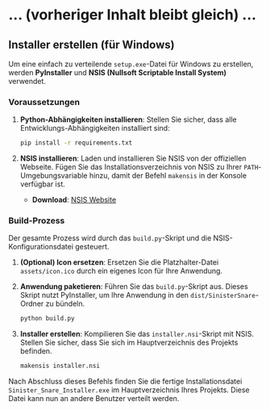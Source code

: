 # ... (vorheriger Inhalt bleibt gleich) ...

## Installer erstellen (für Windows)

Um eine einfach zu verteilende `setup.exe`-Datei für Windows zu erstellen, werden **PyInstaller** und **NSIS (Nullsoft Scriptable Install System)** verwendet.

### Voraussetzungen

1.  **Python-Abhängigkeiten installieren**:
    Stellen Sie sicher, dass alle Entwicklungs-Abhängigkeiten installiert sind:
    ```bash
    pip install -r requirements.txt
    ```

2.  **NSIS installieren**:
    Laden und installieren Sie NSIS von der offiziellen Webseite. Fügen Sie das Installationsverzeichnis von NSIS zu Ihrer `PATH`-Umgebungsvariable hinzu, damit der Befehl `makensis` in der Konsole verfügbar ist.
    *   **Download**: [NSIS Website](https://nsis.sourceforge.io/Download)

### Build-Prozess

Der gesamte Prozess wird durch das `build.py`-Skript und die NSIS-Konfigurationsdatei gesteuert.

1.  **(Optional) Icon ersetzen**:
    Ersetzen Sie die Platzhalter-Datei `assets/icon.ico` durch ein eigenes Icon für Ihre Anwendung.

2.  **Anwendung paketieren**:
    Führen Sie das `build.py`-Skript aus. Dieses Skript nutzt PyInstaller, um Ihre Anwendung in den `dist/SinisterSnare`-Ordner zu bündeln.
    ```bash
    python build.py
    ```

3.  **Installer erstellen**:
    Kompilieren Sie das `installer.nsi`-Skript mit NSIS. Stellen Sie sicher, dass Sie sich im Hauptverzeichnis des Projekts befinden.
    ```bash
    makensis installer.nsi
    ```

Nach Abschluss dieses Befehls finden Sie die fertige Installationsdatei `Sinister_Snare_Installer.exe` im Hauptverzeichnis Ihres Projekts. Diese Datei kann nun an andere Benutzer verteilt werden.